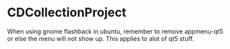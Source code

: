 # CDCollectionProject
<p>When using gnome flashback in ubuntu, remember to remove appmenu-qt5 or else the menu will not show up. This applies to alot of qt5 stuff. </p>
